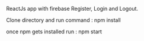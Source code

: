 ReactJs app with firebase Register, Login and Logout.

Clone directory and run command :  npm install

once npm gets installed run : npm start 
